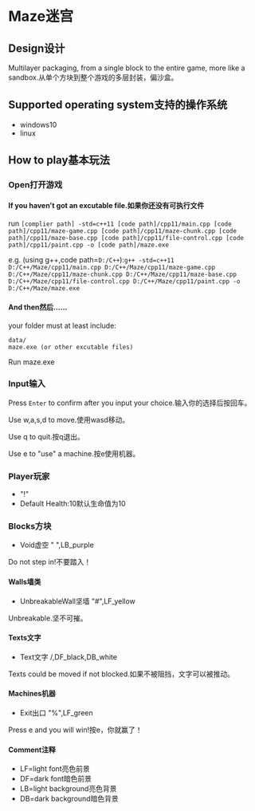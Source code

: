 # Maze迷宫
## Design设计
Multilayer packaging, from a single block to the entire game, more like a sandbox.从单个方块到整个游戏的多层封装，偏沙盒。
## Supported operating system支持的操作系统
- windows10
- linux
## How to play基本玩法
### Open打开游戏

#### If you haven't got an excutable file.如果你还没有可执行文件
run `[complier path] -std=c++11 [code path]/cpp11/main.cpp [code path]/cpp11/maze-game.cpp [code path]/cpp11/maze-chunk.cpp [code path]/cpp11/maze-base.cpp [code path]/cpp11/file-control.cpp [code path]/cpp11/paint.cpp -o [code path]/maze.exe`

e.g. (using g++,code path=`D:/C++`):`g++ -std=c++11 D:/C++/Maze/cpp11/main.cpp D:/C++/Maze/cpp11/maze-game.cpp D:/C++/Maze/cpp11/maze-chunk.cpp D:/C++/Maze/cpp11/maze-base.cpp D:/C++/Maze/cpp11/file-control.cpp D:/C++/Maze/cpp11/paint.cpp -o D:/C++/Maze/maze.exe`

#### And then然后……
your folder must at least include:
```
data/
maze.exe (or other excutable files)
```
Run maze.exe
### Input输入
Press `Enter` to confirm after you input your choice.输入你的选择后按回车。

Use w,a,s,d to move.使用wasd移动。

Use q to quit.按q退出。

Use e to "use" a machine.按e使用机器。

### Player玩家
- "!"
- Default Health:10默认生命值为10
### Blocks方块
- Void虚空 " ",LB_purple

Do not step in!不要踏入！
#### Walls墙类
- UnbreakableWall坚墙 "#",LF_yellow

Unbreakable.坚不可摧。
#### Texts文字
- Text文字 /,DF_black,DB_white

Texts could be moved if not blocked.如果不被阻挡，文字可以被推动。
#### Machines机器
- Exit出口 "%",LF_green

Press e and you will win!按e，你就赢了！
#### Comment注释
- LF=light font亮色前景
- DF=dark font暗色前景
- LB=light background亮色背景
- DB=dark background暗色背景
